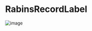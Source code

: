 # RabinsRecordLabel

![image](https://user-images.githubusercontent.com/81344523/130081421-b2562417-246c-4f47-8e4e-522349ad1b74.png)
